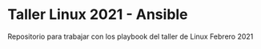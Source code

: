 # Taller Linux 2021 - Ansible
Repositorio para trabajar con los playbook del taller de Linux Febrero 2021
